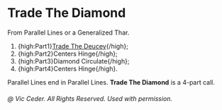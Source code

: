 
# Trade The Diamond

From Parallel Lines or a Generalized Thar.

1. {high:Part1}[Trade The Deucey](../c3a/trade_the_deucey.md){/high}; 
1. {high:Part2}Centers Hinge{/high}; 
1. {high:Part3}Diamond Circulate{/high}; 
1. {high:Part4}Centers Hinge{/high}.

Parallel Lines end in Parallel Lines. **Trade The Diamond** is a 4-part call.

###### @ Vic Ceder. All Rights Reserved.  Used with permission.
